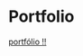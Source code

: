 # Portfolio
 
<a href="https://jefersonsilvaa.github.io/Portfolio_profissional/pagina-principal/index.html"> portfólio !!</a>